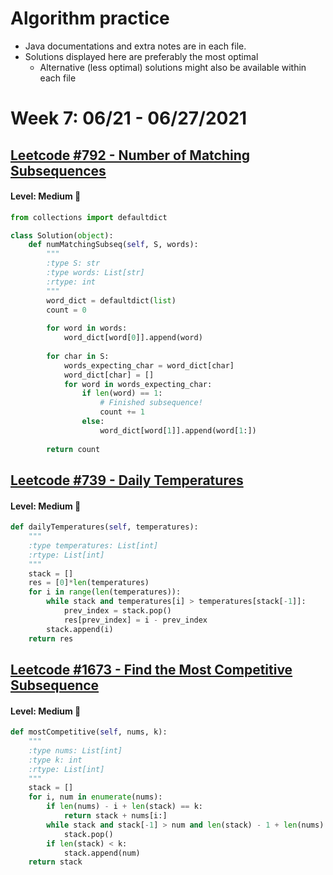 # Algorithm practice

* Java documentations and extra notes are in each file.
* Solutions displayed here are preferably the most optimal
    * Alternative (less optimal) solutions might also be available within each 
    file

# Week 7: 06/21 - 06/27/2021

## [Leetcode #792 - Number of Matching Subsequences](https://leetcode.com/problems/number-of-matching-subsequences/)

#### Level: Medium 📘

```python
from collections import defaultdict

class Solution(object):
    def numMatchingSubseq(self, S, words):
        """
        :type S: str
        :type words: List[str]
        :rtype: int
        """
        word_dict = defaultdict(list)
        count = 0
        
        for word in words:
            word_dict[word[0]].append(word)            
        
        for char in S:
            words_expecting_char = word_dict[char]
            word_dict[char] = []
            for word in words_expecting_char:
                if len(word) == 1:
                    # Finished subsequence! 
                    count += 1
                else:
                    word_dict[word[1]].append(word[1:])
        
        return count
```

## [Leetcode #739 - Daily Temperatures](https://leetcode.com/problems/daily-temperatures/)

#### Level: Medium 📘

```python
def dailyTemperatures(self, temperatures):
    """
    :type temperatures: List[int]
    :rtype: List[int]
    """
    stack = []
    res = [0]*len(temperatures)
    for i in range(len(temperatures)):
        while stack and temperatures[i] > temperatures[stack[-1]]:
            prev_index = stack.pop()
            res[prev_index] = i - prev_index
        stack.append(i)
    return res
```

## [Leetcode #1673 - Find the Most Competitive Subsequence](https://leetcode.com/problems/find-the-most-competitive-subsequence/)

#### Level: Medium 📘

```python
def mostCompetitive(self, nums, k):
    """
    :type nums: List[int]
    :type k: int
    :rtype: List[int]
    """
    stack = []
    for i, num in enumerate(nums):
        if len(nums) - i + len(stack) == k:
            return stack + nums[i:]
        while stack and stack[-1] > num and len(stack) - 1 + len(nums) - i >= k:
            stack.pop()
        if len(stack) < k:
            stack.append(num)
    return stack
```